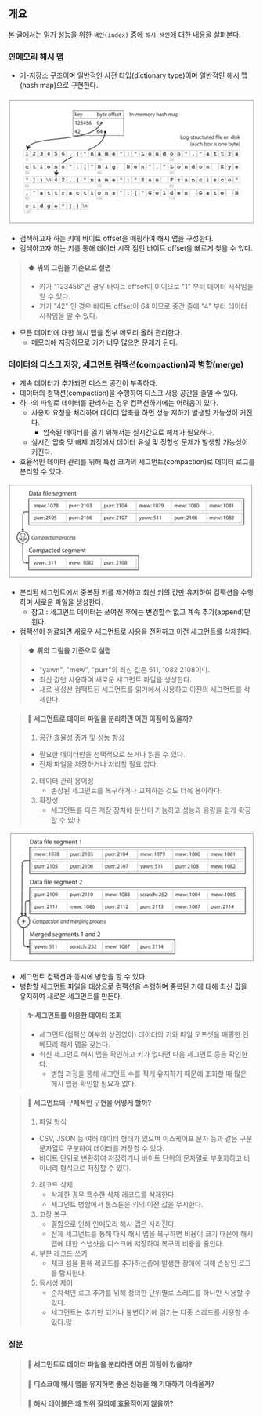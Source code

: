 ## 개요

본 글에서는 읽기 성능을 위한 `색인(index)` 중에 `해시 색인`에 대한 내용을 살펴본다.

### 인메모리 해시 맵

- 키-저장소 구조이며 일반적인 사전 타입(dictionary type)이며 일반적인 해시 맵(hash map)으로 구현한다.

![인메모리 해시 맵](./img/인메모리-해시-맵.png)

- 검색하고자 하는 키에 바이트 offset을 매핑하여 해시 맵을 구성한다.
- 검색하고자 하는 키를 통해 데이터 시작 점인 바이트 offset을 빠르게 찾을 수 있다.

> #### :arrow_up: 위의 그림을 기준으로 설명
> - 키가 "123456"인 경우 바이트 offset이 0 이므로 "1" 부터 데이터 시작임을 알 수 있다.
> - 키가 "42" 인 경우 바이트 offset이 64 이므로 중간 줄에 "4" 부터 데이터 시작임을 알 수 있다.
- 모든 데이터에 대한 해시 맵을 전부 메모리 올려 관리한다.
  - 메모리에 저장하므로 키가 너무 많으면 문제가 된다.

### 데이터의 디스크 저장, 세그먼트 컴팩션(compaction)과 병합(merge)

- 계속 데이터가 추가되면 디스크 공간이 부족하다.
- 데이터의 컴팩션(compaction)을 수행하여 디스크 사용 공간을 줄일 수 있다.
- 하나의 파일로 데이터를 관리하는 경우 컴팩션하기에는 어려움이 있다.
  - 사용자 요청을 처리하며 데이터 압축을 하면 성능 저하가 발생할 가능성이 커진다.
    - 압축된 데이터를 읽기 위해서는 실시간으로 해제가 필요하다.
  - 실시간 압축 및 해제 과정에서 데이터 유실 및 정합성 문제가 발생할 가능성이 커진다.
- 효율적인 데이터 관리를 위해 특정 크기의 세그먼트(compaction)로 데이터 로그를 분리할 수 있다.

![세그먼트 컴팩션](./img/세그먼트-컴팩션.png)

- 분리된 세그먼트에서 중복된 키를 제거하고 최신 키의 값만 유지하여 컴팩션을 수행하며 새로운 파일을 생성한다.
  - 참고 : 세그먼트 데이터는 쓰여진 후에는 변경할수 없고 계속 추가(append)만 된다.
- 컴팩션이 완료되면 새로운 세그먼트로 사용을 전환하고 이전 세그먼트를 삭제한다.

> #### :arrow_up: 위의 그림을 기준으로 설명
> - "yawn", "mew", "purr"의 최신 값은 511, 1082 2108이다.
> - 최신 값만 사용하여 새로운 세그먼트 파일을 생성한다.
> - 새로 생성산 컴팩트된 세그먼트를 읽기에서 사용하고 이전의 세그먼트를 삭제한다.

> #### :thought_balloon: 세그먼트로 데이터 파일을 분리하면 어떤 이점이 있을까?
> 1. 공간 효율성 증가 및 성능 향상
>   - 필요한 데이터만을 선택적으로 쓰거나 읽을 수 있다.
>   - 전체 파일을 저장하거나 처리할 필요 없다.
> 2. 데이터 관리 용이성
>    - 손상된 세그먼트를 복구하거나 교체하는 것도 더욱 용이하다.
> 3. 확장성
>    - 세그먼트를 다른 저장 장치에 분산이 가능하고 성능과 용량을 쉽게 확장할 수 있다.

![세그먼트 컴팩션과 병합](./img/세그먼트-컴팩션과-병합.png)

- 세그먼트 컴팩션과 동시에 병합을 할 수 있다.
- 병합할 세그먼트 파일을 대상으로 컴팩션을 수행하며 중복된 키에 대해 최신 값을 유지하여 새로운 세그먼트를 만든다.

> #### :sparkles: 세그먼트를 이용한 데이터 조회
> - 세그먼트(컴팩션 여부와 상관없이) 데이터의 키와 파일 오프셋을 매핑한 인메모리 해시 맵을 갖는다.
> - 최신 세그먼트 해시 맵을 확인하고 키가 없다면 다음 세그먼트 등을 확인한다.
>   - 병합 과정을 통해 세그먼트 수를 적게 유지하기 때문에 조회할 때 많은 해시 맵을 확인할 필요가 없다.

> #### :thought_balloon: 세그먼트의 구체적인 구현을 어떻게 할까?
> 1. 파일 형식
>   - CSV, JSON 등 여러 데이터 형태가 있으며 이스케이프 문자 등과 같은 구분 문자열로 구분하여 데이터를 저장할 수 있다.
>   - 바이트 단위로 변환하여 저장하거나 바이트 단위의 문자열로 부호화하고 바이너리 형식으로 저장할 수 있다.
> 2. 레코드 삭제
>    - 삭제한 경우 특수한 삭제 레코드를 삭제한다.
>    - 세그먼트 병합에서 툼스톤은 키의 이전 값을 무시한다.
> 3. 고장 복구
>    - 결함으로 인해 인메모리 해시 맵은 사라진다.
>    - 전체 세그먼트를 통해 다시 해시 맵을 복구하면 비용이 크기 때문에 해시 맵에 대한 스냅샷을 디스크에 저장하여 복구의 비용을 줄인다.
> 4. 부분 레코드 쓰기
>    - 체크 섬을 통해 레코드를 추가하는중에 발생한 장애에 대해 손상된 로그를 탐지한다. 
> 5. 동시성 제어
>    - 순차적인 로그 추가를 위해 정의한 단위별로 스레드를 하나만 사용할 수 있다.
>    - 세그먼트는 추가만 되거나 불변이기에 읽기는 다중 스레드를 사용할 수 있다.많

### 질문

> #### :thought_balloon: 세그먼트로 데이터 파일을 분리하면 어떤 이점이 있을까?
> #### :thought_balloon: 디스크에 해시 맵을 유지하면 좋은 성능을 왜 기대하기 어려울까?
> #### :thought_balloon: 해시 테이블은 왜 범위 질의에 효율적이지 않을까?